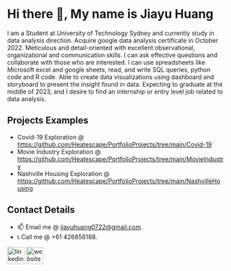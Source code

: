 
 
# Hi there 👋, My name is Jiayu Huang
I am a Student at University of Technology Sydney and currently study in data analysis direction. Acquire google data analysis certificate in October 2022. Meticulous and detail-oriented with excellent observational, organizational and communication skills. I can ask effective questions and collaborate with those who are interested. I can use spreadsheets like Microsoft excel and google sheets, read, and write SQL queries, python code and R code. Able to create data visualizations using dashboard and 
storyboard to present the insight found in data. Expecting to graduate at the middle of 2023, and I desire to find an internship or entry level job related to data analysis.


## Projects Examples
  - Covid-19 Exploration @ https://github.com/Heatescape/PortfolioProjects/tree/main/Covid-19
  - Movie Industry Exploration @ https://github.com/Heatescape/PortfolioProjects/tree/main/MovieIndustry
  - Nashville Housing Exploration @ https://github.com/Heatescape/PortfolioProjects/tree/main/NashvilleHousing
  
  
  

## Contact Details
- 📫 Email me @ jiayuhuang0722@gmail.com.
- 📞 Call me @ +61 426856188.

[<img src='https://cdn.jsdelivr.net/npm/simple-icons@3.0.1/icons/linkedin.svg' alt='linkedin' height='40'>](https://www.linkedin.com/in/https://www.linkedin.com/in/jiayu-huang-211757237//)  [<img src='https://cdn.jsdelivr.net/npm/simple-icons@3.0.1/icons/icloud.svg' alt='website' height='40'>](https://heatescape.github.io/)  
